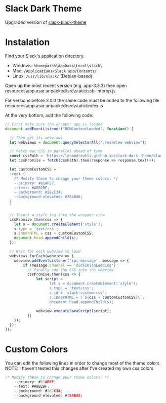 # Slack Dark Theme
Upgraded version of [slack-black-theme](https://github.com/widget-/slack-black-theme)

# Instalation

Find your Slack's application directory.

* Windows: `%homepath%\AppData\Local\slack\`
* Mac: `/Applications/Slack.app/Contents/`
* Linux: `/usr/lib/slack/` (Debian-based)

Open up the most recent version (e.g. app-3.3.3) then open resources\app.asar.unpacked\src\static\ssb-interop.js

For versions before 3.0.0 the same code must be added to the following file resources\app.asar.unpacked\src\static\index.js

At the very bottom, add the following code:

```js
// First make sure the wrapper app is loaded
document.addEventListener("DOMContentLoaded", function() {

  // Then get its webviews
  let webviews = document.querySelectorAll(".TeamView webview");

  // Fetch our CSS in parallel ahead of time
  const cssPath = 'https://leoandreotti.github.io/slack-dark-theme/slackdarktheme.css';
  let cssPromise = fetch(cssPath).then(response => response.text());

  let customCustomCSS = `
  :root {
    /* Modify these to change your theme colors: */
    --primary: #61AFEF;
    --text: #ABB2BF;
    --background: #282C34;
    --background-elevated: #3B4048;
  }
  `

  // Insert a style tag into the wrapper view
  cssPromise.then(css => {
    let s = document.createElement('style');
    s.type = 'text/css';
    s.innerHTML = css + customCustomCSS;
    document.head.appendChild(s);
  });

  // Wait for each webview to load
  webviews.forEach(webview => {
    webview.addEventListener('ipc-message', message => {
        if (message.channel == 'didFinishLoading')
          // Finally add the CSS into the webview
          cssPromise.then(css => {
              let script = `
                    let s = document.createElement('style');
                    s.type = 'text/css';
                    s.id = 'slack-custom-css';
                    s.innerHTML = \`${css + customCustomCSS}\`;
                    document.head.appendChild(s);
                    `
              webview.executeJavaScript(script);
          })
    });
  });
});
```
# Custom Colors

You can edit the following lines in order to change most of the theme colors. NOTE: I haven't tested this changes after I've created my own css colors.

```js
/* Modify these to change your theme colors: */
    --primary: #61AFEF;
    --text: #ABB2BF;
    --background: #282C34;
    --background-elevated: #3B4048;
```